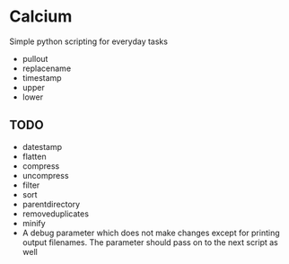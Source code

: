# Calcium
Simple python scripting for everyday tasks

* pullout
* replacename
* timestamp
* upper
* lower

## TODO

* datestamp
* flatten
* compress
* uncompress
* filter
* sort
* parentdirectory
* removeduplicates
* minify
* A debug parameter which does not make changes except
for printing output filenames. The parameter should
pass on to the next script as well

